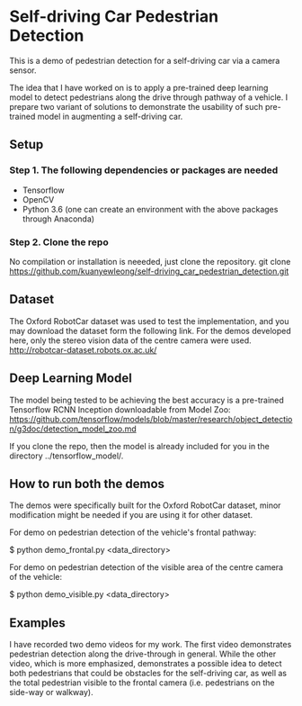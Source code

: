 # Self-driving Car Pedestrian Detection
This is a demo of pedestrian detection for a self-driving car via a camera sensor. 

The idea that I have worked on is to apply a pre-trained deep learning model to detect pedestrians along the drive through pathway of a vehicle. I prepare two variant of solutions to demonstrate the usability of such pre-trained model in augmenting a self-driving car.


## Setup
### Step 1. The following dependencies or packages are needed
- Tensorflow
- OpenCV
- Python 3.6 
(one can create an environment with the above packages through Anaconda)

### Step 2. Clone the repo
No compilation or installation is neeeded, just clone the repository.
git clone https://github.com/kuanyewleong/self-driving_car_pedestrian_detection.git


## Dataset
The Oxford RobotCar dataset was used to test the implementation, and you may download the dataset form the following link. For the demos developed here, only the stereo vision data of the centre camera were used.
http://robotcar-dataset.robots.ox.ac.uk/


## Deep Learning Model
The model being tested to be achieving the best accuracy is a pre-trained Tensorflow RCNN Inception downloadable from Model Zoo: https://github.com/tensorflow/models/blob/master/research/object_detection/g3doc/detection_model_zoo.md

If you clone the repo, then the model is already included for you in the directory ../tensorflow_model/.


## How to run both the demos

The demos were specifically built for the Oxford RobotCar dataset, minor modification might be needed if you are using it for other dataset. 

For demo on pedestrian detection of the vehicle's frontal pathway:

$ python demo_frontal.py <data_directory>

For demo on pedestrian detection of the visible area of the centre camera of the vehicle:

$ python demo_visible.py <data_directory>



## Examples
I have recorded two demo videos for my work. The first video demonstrates pedestrian detection along the drive-through in general. While the other video, which is more emphasized, demonstrates a possible idea to detect both pedestrians that could be obstacles for the self-driving car, as well as the total pedestrian visible to the frontal camera (i.e. pedestrians on the side-way or walkway).
